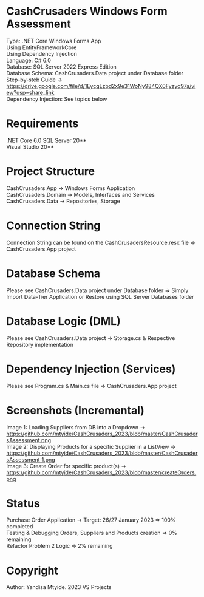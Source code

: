 # CashCrusaders Windows Form Assessment
Type: .NET Core Windows Forms App  
Using EntityFrameworkCore  
Using Dependency Injection  
Language: C# 6.0  
Database: SQL Server 2022 Express Edition  
Database Schema: CashCrusaders.Data project under Database folder  
Step-by-steb Guide -> https://drive.google.com/file/d/1EycqLzbd2x9e31WoNy984QX0Fyzyo97a/view?usp=share_link  
Dependency Injection: See topics below  
# Requirements
.NET Core 6.0
SQL Server 20**  
Visual Studio 20**  
# Project Structure
CashCrusaders.App -> Windows Forms Application  
CashCrusaders.Domain -> Models, Interfaces and Services  
CashCrusaders.Data -> Repositories, Storage  
# Connection String
Connection String can be found on the CashCrusadersResource.resx file => CashCrusaders.App project  
# Database Schema
Please see CashCrusaders.Data project under Database folder => Simply Import Data-Tier Application or Restore using SQL Server Databases folder  
# Database Logic (DML)
Please see CashCrusaders.Data project => Storage.cs & Respective Repository implementation
# Dependency Injection (Services)
Please see Program.cs & Main.cs file => CashCrusaders.App project  
# Screenshots (Incremental)
Image 1: Loading Suppliers from DB into a Dropdown -> https://github.com/mtyide/CashCrusaders_2023/blob/master/CashCrusadersAssessment.png  
Image 2: Displaying Products for a specific Supplier in a ListView -> https://github.com/mtyide/CashCrusaders_2023/blob/master/CashCrusadersAssessment_1.png  
Image 3: Create Order for specific product(s) -> https://github.com/mtyide/CashCrusaders_2023/blob/master/createOrders.png  
# Status
Purchase Order Application -> Target: 26/27 January 2023 => 100% completed  
Testing & Debugging Orders, Suppliers and Products creation => 0% remaining  
Refactor Problem 2 Logic => 2% remaining
# Copyright
Author: Yandisa Mtyide. 2023 VS Projects
